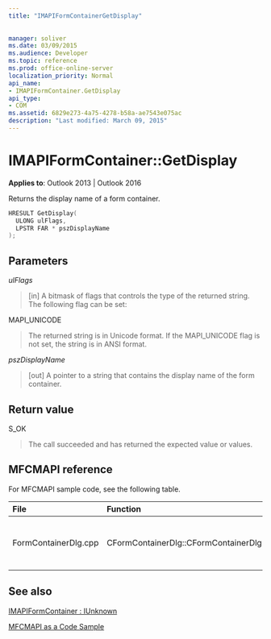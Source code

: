 ```yaml
---
title: "IMAPIFormContainerGetDisplay"
 
 
manager: soliver
ms.date: 03/09/2015
ms.audience: Developer
ms.topic: reference
ms.prod: office-online-server
localization_priority: Normal
api_name:
- IMAPIFormContainer.GetDisplay
api_type:
- COM
ms.assetid: 6829e273-4a75-4278-b58a-ae7543e075ac
description: "Last modified: March 09, 2015"
---
```


# IMAPIFormContainer::GetDisplay

  
  
**Applies to**: Outlook 2013 | Outlook 2016 
  
Returns the display name of a form container.
  
```cpp
HRESULT GetDisplay(
  ULONG ulFlags,
  LPSTR FAR * pszDisplayName
);
```

## Parameters

 _ulFlags_
  
> [in] A bitmask of flags that controls the type of the returned string. The following flag can be set:
    
MAPI_UNICODE 
  
> The returned string is in Unicode format. If the MAPI_UNICODE flag is not set, the string is in ANSI format.
    
 _pszDisplayName_
  
> [out] A pointer to a string that contains the display name of the form container.
    
## Return value

S_OK 
  
> The call succeeded and has returned the expected value or values.
    
## MFCMAPI reference

For MFCMAPI sample code, see the following table.
  
|**File**|**Function**|**Comment**|
|:-----|:-----|:-----|
|FormContainerDlg.cpp  <br/> |CFormContainerDlg::CFormContainerDlg  <br/> |MFCMAPI uses the **IMAPIFormContainer::GetDisplay** method to get the name of the form container when it renders CFormContainerDlg.  <br/> |
   
## See also



[IMAPIFormContainer : IUnknown](imapiformcontaineriunknown.md)


[MFCMAPI as a Code Sample](mfcmapi-as-a-code-sample.md)

